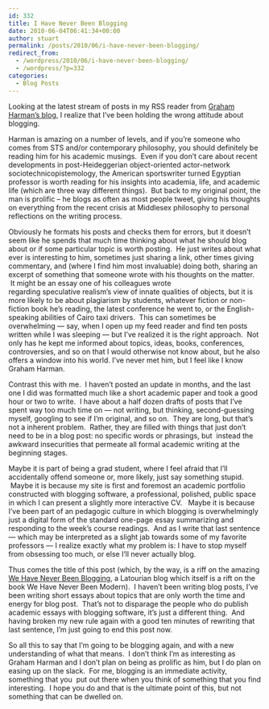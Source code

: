 ```yaml
---
id: 332
title: I Have Never Been Blogging
date: 2010-06-04T06:41:34+00:00
author: stuart
permalink: /posts/2010/06/i-have-never-been-blogging/
redirect_from:
  - /wordpress/2010/06/i-have-never-been-blogging/
  - /wordpress/?p=332
categories:
  - Blog Posts
---
```

Looking at the latest stream of posts in my RSS reader from [Graham Harman&#8217;s blog](http://doctorzamalek2.wordpress.com/), I realize that I&#8217;ve been holding the wrong attitude about blogging.

<!--more-->Harman is amazing on a number of levels, and if you&#8217;re someone who comes from STS and/or contemporary philosophy, you should definitely be reading him for his academic musings.  Even if you don&#8217;t care about recent developments in post-Heideggerian object-oriented actor-network sociotechnicopistemology, the American sportswriter turned Egyptian professor is worth reading for his insights into academia, life, and academic life (which are three way different things).  But back to my original point, the man is prolific &#8211; he blogs as often as most people tweet, giving his thoughts on everything from the recent crisis at Middlesex philosophy to personal reflections on the writing process.

Obviously he formats his posts and checks them for errors, but it doesn&#8217;t seem like he spends that much time thinking about what he should blog about or if some particular topic is worth posting.  He just writes about what ever is interesting to him, sometimes just sharing a link, other times giving commentary, and (where I find him most invaluable) doing both, sharing an excerpt of something that someone wrote with his thoughts on the matter.  It might be an essay one of his colleagues wrote regarding speculative realism&#8217;s view of innate qualities of objects, but it is more likely to be about plagiarism by students, whatever fiction or non-fiction book he&#8217;s reading, the latest conference he went to, or the English-speaking abilities of Cairo taxi drivers.  This can sometimes be overwhelming &#8212; say, when I open up my feed reader and find ten posts written while I was sleeping &#8212; but I&#8217;ve realized it is the right approach.  Not only has he kept me informed about topics, ideas, books, conferences, controversies, and so on that I would otherwise not know about, but he also offers a window into his world. I&#8217;ve never met him, but I feel like I know Graham Harman.

Contrast this with me.  I haven&#8217;t posted an update in months, and the last one I did was formatted much like a short academic paper and took a good hour or two to write.  I have about a half dozen drafts of posts that I&#8217;ve spent way too much time on &#8212; not writing, but thinking, second-guessing myself, googling to see if I&#8217;m original, and so on.  They are long, but that&#8217;s not a inherent problem.  Rather, they are filled with things that just don&#8217;t need to be in a blog post: no specific words or phrasings, but  instead the awkward insecurities that permeate all formal academic writing at the beginning stages.

Maybe it is part of being a grad student, where I feel afraid that I&#8217;ll accidentally offend someone or, more likely, just say something stupid.  Maybe it is because my site is first and foremost an academic portfolio constructed with blogging software, a professional, polished, public space in which I can present a slightly more interactive CV.   Maybe it is because I&#8217;ve been part of an pedagogic culture in which blogging is overwhelmingly just a digital form of the standard one-page essay summarizing and responding to the week&#8217;s course readings.  And as I write that last sentence &#8212; which may be interpreted as a slight jab towards some of my favorite professors &#8212; I realize exactly what my problem is: I have to stop myself from obsessing too much, or else I&#8217;ll never actually blog.

Thus comes the title of this post (which, by the way, is a riff on the amazing [We Have Never Been Blogging](http://wehaveneverbeenblogging.blogspot.com/), a Latourian blog which itself is a rift on the book We Have Never Been Modern).  I haven&#8217;t been writing blog posts, I&#8217;ve been writing short essays about topics that are only worth the time and energy for blog post.  That&#8217;s not to disparage the people who do publish academic essays with blogging software, it&#8217;s just a different thing.  And having broken my new rule again with a good ten minutes of rewriting that last sentence, I&#8217;m just going to end this post now.

So all this to say that I&#8217;m going to be blogging again, and with a new understanding of what that means.  I don&#8217;t think I&#8217;m as interesting as Graham Harman and I don&#8217;t plan on being as prolific as him, but I do plan on easing up on the slack.  For me, blogging is an immediate activity, something that you  put out there when you think of something that you find interesting.  I hope you do and that is the ultimate point of this, but not something that can be dwelled on.
